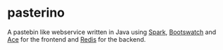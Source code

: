 # pasterino

A pastebin like webservice written in Java using [Spark](http://sparkjava.com/), [Bootswatch](https://bootswatch.com/) and [Ace](http://ace.c9.io/) for the frontend and [Redis](http://redis.io) for the backend.
